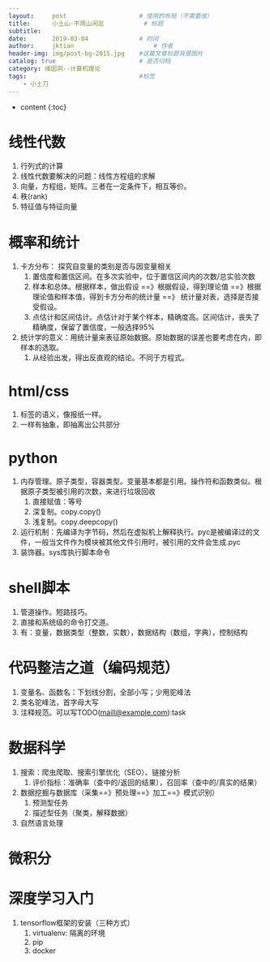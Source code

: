 ```yaml
---
layout:     post   				    # 使用的布局（不需要改）
title:      小土山-不周山闲逛			# 标题 
subtitle:  	 
date:       2019-03-04				# 时间
author:     jktian 						# 作者
header-img: img/post-bg-2015.jpg 	#这篇文章标题背景图片
catalog: true 						# 是否归档
category: 缘因洞--计算机理论
tags:								#标签
    - 小土刀
---
```



* content
{:toc}



# 线性代数
1. 行列式的计算
2. 线性代数要解决的问题：线性方程组的求解
3. 向量，方程组，矩阵。三者在一定条件下，相互等价。
4. 秩(rank)
5. 特征值与特征向量









# 概率和统计

1. 卡方分布： 探究自变量的类别是否与因变量相关
	1. 置信度和置信区间。在多次实验中，位于置信区间内的次数/总实验次数
	2. 样本和总体。根据样本，做出假设 ==》根据假设，得到理论值 ==》根据理论值和样本值，得到卡方分布的统计量 ==》 统计量对表，选择是否接受假设。
	3. 点估计和区间估计。点估计对于某个样本，精确度高。区间估计，丧失了精确度，保留了置信度，一般选择95%
1. 统计学的意义：用统计量来表征原始数据。原始数据的误差也要考虑在内，即样本的选取。
	1. 从经验出发，得出反直观的结论。不同于方程式。
# html/css
1. 标签的语义，像报纸一样。
2. 一样有抽象，即抽离出公共部分
# python
1. 内存管理。原子类型，容器类型。变量基本都是引用。操作符和函数类似。根据原子类型被引用的次数，来进行垃圾回收
	1. 直接赋值：等号
	1. 深复制。copy.copy()
	2. 浅复制。copy.deepcopy()
2. 运行机制：先编译为字节码，然后在虚拟机上解释执行。pyc是被编译过的文件，一般当文件作为模块被其他文件引用时，被引用的文件会生成.pyc
3. 装饰器。sys库执行脚本命令
# shell脚本
1. 管道操作。短路技巧。
2. 直接和系统级的命令打交道。
3. 有：变量，数据类型（整数，实数），数据结构（数组，字典），控制结构
# 代码整洁之道（编码规范）
1. 变量名、函数名：下划线分割，全部小写；少用驼峰法
2. 类名驼峰法，首字母大写
3. 注释规范。可以写TODO(maill@example.com):task
# 数据科学
1. 搜索：爬虫爬取、搜索引擎优化（SEO）、链接分析
	1. 评价指标：准确率（查中的/返回的结果），召回率（查中的/真实的结果）
2. 数据挖掘与数据库（采集==》预处理==》加工==》模式识别）
	1. 预测型任务
	2. 描述型任务（聚类，解释数据）
3. 自然语言处理

# 微积分
# 深度学习入门
1. tensorflow框架的安装（三种方式）
	1. virtualenv: 隔离的环境
	2. pip
	3. docker
